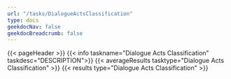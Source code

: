 ```yaml
---
url: "/tasks/DialogueActsClassification"
type: docs
geekdocNav: false
geekdocBreadcrumb: false
---
```


{{< pageHeader >}}
{{< info taskname="Dialogue Acts Classification" taskdesc="DESCRIPTION">}}
{{< averageResults tasktype="Dialogue Acts Classification" >}}
{{< results type="Dialogue Acts Classification" >}}

